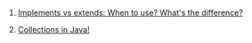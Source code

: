 1. [Implements vs extends: When to use? What's the difference?](https://stackoverflow.com/questions/10839131/implements-vs-extends-when-to-use-whats-the-difference)

2. [Collections in Java!](https://github.com/xueyaohuang/Leetcode-practice/blob/master/Data%20Structures%20and%20Algorithms/javaCollections.png)
